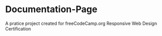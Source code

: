# Documentation-Page
A pratice project created for freeCodeCamp.org Responsive Web Design Certification
